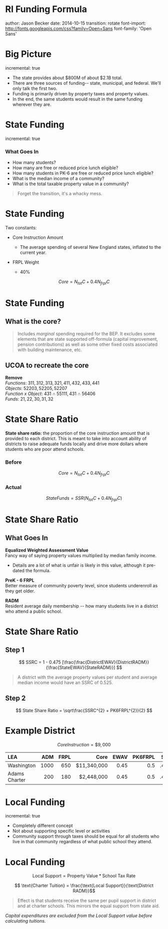 RI Funding Formula
========================================================
author: Jason Becker
date: 2014-10-15
transition: rotate
font-import: http://fonts.googleapis.com/css?family=Open+Sans
font-family: 'Open Sans'

Big Picture
========================================================
incremental: true

- The state provides about $800M of about $2.1B total.
- There are three sources of funding-- state, municipal, and federal. We'll only talk the first two.
- Funding is primarily driven by property taxes and property values.
- In the end, the same students would result in the same funding wherever they are.

State Funding
=======================================================
incremental: true

### What Goes In
- How many students?
- How many are free or reduced price lunch eligible?
- How many students in PK-6 are free or reduced price lunch eligible?
- What is the median income of a community?
- What is the total taxable property value in a community?

> Forget the transition, it's a whacky mess.

State Funding
==============================================================

Two constants:

- Core Instruction Amount
  - The average spending of several New England states, inflated to the current year.
  
- FRPL Weight
  - 40%
  
$$
Core = N_{tot}C + 0.4N_{frpl}C
$$

State Funding
========================================================

## What is the core?

> Includes *marginal* spending required for the BEP. It excludes some elements that are state supported off-formula (capital improvement, pension contributions) as well as some other fixed costs associated with building maintenance, etc.

## UCOA to recreate the core
**Remove**<br>
*Functions*: $311, 312, 313, 321, 411, 432, 433, 441$<br>
*Objects*: $52203, 52205, 52207$ <br>
*Function x Object*: $431 \cap 55111, 431 \cap 56406$<br>
*Funds*: $21, 22, 30, 31, 32$

State Share Ratio
===========================================================

**State share ratio:** the proportion of the core instruction amount that is provided to each district. This is meant to take into account ability of districts to raise adequate funds locally and drive more dollars where students who are poor attend schools.

### Before
$$Core=N_{tot}C+0.4N_{frpl}C$$

### Actual
$$StateFunds = SSR(N_{tot}C+0.4N_{frpl}C)$$

State Share Ratio
===========================================================

## What Goes In
**Equalized Weighted Assessment Value**<br>
Fancy way of saying property values multiplied by median family income.
- Details are a lot of what is unfair is likely in this value, although it pre-dated the formula.

**PreK - 6 FRPL**<br>
Better measure of community poverty level, since students underenroll as they get older.

**RADM**<br>
Resident average daily membership -- how many students live in a district who attend a public school.

State Share Ratio
===========================================================
## Step 1
$$
SSRC = 1 - 0.475 [\frac{\frac{DistrictEWAV}{DistrictRADM}}{\frac{StateEWAV}{StateRADM}}]
$$
> A district with the average property values per student and average median income would have an SSRC of 0.525.

## Step 2

$$ State Share Ratio = \sqrt\frac{SSRC^{2} + PK6FRPL^{2}}{2} $$

Example District
===========================================================


$$ Core Instruction = \$9,000$$


| LEA | ADM | FRPL | Core | EWAV | PK6FRPL | SSR | Aid |
| :--- | --: |--:| --:| --:| --:| --:| --:|
| Washington | 1000 | 650 | $11,340,000 | 0.45 | 0.5 | .476 | $5,397,840 |
| Adams Charter | 200 | 180 | $2,448,000 | 0.45 | 0.5 | .476 | $1,165,248 |

Local Funding
===========================================================
incremental: true

- Completely different concept
- Not about supporting specific level or activities
- Community support through taxes should be equal for all students who live in that community regardless of what public school they attend.

Local Funding
===========================================================

$$ \text{Local Support} = \text{Property Value} * \text{School Tax Rate}$$

$$
\text{Charter Tuition} = \frac{\text{Local Support}}{\text{District RADM}}$$

> Effect is that students receive the same per pupil support in district and at charter schools. This mirrors the equal support from state aid.

*Capital expenditures are excluded from the Local Support value before calculating tuitions.*
